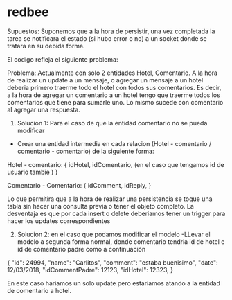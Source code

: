 # redbee
Supuestos:
Suponemos que a la hora de persistir, una vez completada la tarea se notificara el estado (si hubo error o no) a un socket donde se tratara en su debida forma.

El codigo refleja el siguiente problema:

Problema:
Actualmente con solo 2 entidades Hotel, Comentario. A la hora de realizar un update a un mensaje, o agregar un mensaje a un hotel deberia primero traerme todo el hotel con todos sus comentarios. Es decir, a la hora de agregar un comentario a un hotel tengo que traerme todos los comentarios que tiene para sumarle uno.
Lo mismo sucede con comentario al agregar una respuesta.

1. Solucion 1: Para el caso de que la entidad comentario no se pueda modificar
  - Crear una entidad intermedia en cada relacion (Hotel - comentario / comentario - comentario) de la siguiente forma:

  Hotel - comentario:
  {
    idHotel,
    idComentario,
    (en el caso que tengamos id de usuario tambie )
  }

  Comentario - Comentario:
  {
    idComment,
    idReply,
  }

Lo que permitira que a la hora de realizar una persistencia se toque una tabla sin hacer una consulta previa o tener el objeto completo.
La desventaja es que por cada insert o delete deberiamos tener un trigger para hacer los updates correspondientes

2. Solucion 2: en el caso que podamos modificar el modelo
  -LLevar el modelo a segunda forma normal, donde comentario tendria id de hotel e id de comentario padre como a continuación

  {
    "id": 24994,
    "name": "Carlitos",
    "comment": "estaba buenisimo",
    "date": 12/03/2018,
    "idCommentPadre": 12123,
    "idHotel": 12323,
  }
  
  En este caso hariamos un solo update pero estariamos atando a la entidad de comentario a hotel.
